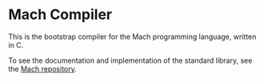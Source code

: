 # Mach Compiler

This is the bootstrap compiler for the Mach programming language, written in C.

To see the documentation and implementation of the standard library, see the [Mach repository](https://github.com/octalide/mach).
